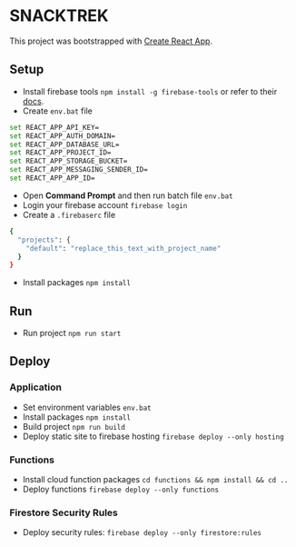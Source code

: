 # SNACKTREK

This project was bootstrapped with [Create React App](https://github.com/facebook/create-react-app).

## Setup
* Install firebase tools `npm install -g firebase-tools` or refer to their [docs](https://github.com/firebase/firebase-tools).
* Create `env.bat` file
```bash
set REACT_APP_API_KEY=
set REACT_APP_AUTH_DOMAIN=
set REACT_APP_DATABASE_URL=
set REACT_APP_PROJECT_ID=
set REACT_APP_STORAGE_BUCKET=
set REACT_APP_MESSAGING_SENDER_ID=
set REACT_APP_APP_ID=
```
* Open **Command Prompt** and then run batch file `env.bat` 
* Login your firebase account `firebase login`
* Create a `.firebaserc` file
```bash
{
  "projects": {
    "default": "replace_this_text_with_project_name"
  }
}
```
* Install packages `npm install`

## Run
* Run project `npm run start`

## Deploy
### Application
* Set environment variables `env.bat`
* Install packages `npm install`
* Build project `npm run build`
* Deploy static site to firebase hosting `firebase deploy --only hosting`

### Functions
* Install cloud function packages `cd functions && npm install && cd ..`
* Deploy functions `firebase deploy --only functions`

### Firestore Security Rules
* Deploy security rules: `firebase deploy --only firestore:rules`